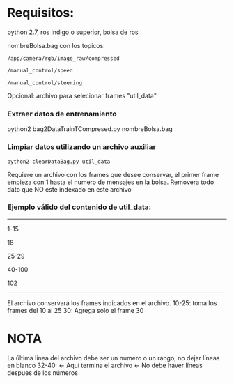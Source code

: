 # Requisitos:
python 2.7, ros indigo o superior, bolsa de ros

nombreBolsa.bag con los topicos:

	/app/camera/rgb/image_raw/compressed
	
	/manual_control/speed
	
	/manual_control/steering


Opcional: archivo para selecionar frames "util_data"

### Extraer datos de entrenamiento
python2 bag2DataTrainTCompresed.py nombreBolsa.bag

### Limpiar datos utilizando un archivo auxiliar
```
python2 clearDataBag.py util_data
```
Requiere un archivo con los frames que desee conservar,
el primer frame empieza con 1 hasta el numero de mensajes en la bolsa.
Removera todo dato que NO este indexado en este archivo 

### Ejemplo válido del contenido de util_data:
----
1-15

18

25-29

40-100

102

----

El archivo conservará los frames indicados en el archivo.
10-25: toma los frames del 10 al 25
30: Agrega solo el frame 30

# NOTA
La última línea del archivo debe ser un numero o un rango, no dejar líneas en blanco
32-40: <- Aquí termina el archivo
<- No debe haver líneas despues de los números

